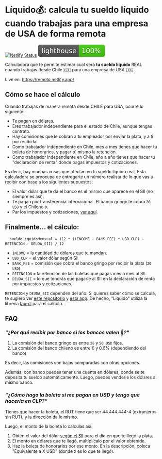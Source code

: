 # Líquido💰: calcula tu sueldo líquido cuando trabajas para una empresa de USA de forma remota

[![Netlify Status](https://api.netlify.com/api/v1/badges/7abbb2de-b167-45ae-8d03-1db8591278ce/deploy-status)](https://app.netlify.com/sites/remoto/deploys)
[![Lighthouse](lighthouse.svg)](https://github.com/muZk/liquido)

Calculadora que te permite estimar cual será **tu sueldo líquido** REAL cuando trabajas desde Chile 🇨🇱 para una empresa de USA 🇺🇸.

Live en: https://remoto.netlify.app/

## Cómo se hace el cálculo

Cuando trabajas de manera remota desde CHILE para USA, ocurre lo siguiente:

- Te pagan en dólares.
- Eres trabajador independiente para el estado de Chile, aunque tengas contrato.
- Hay comisiones que le cobran a tu empleador por enviar la plata, y a ti por recibirla.
- Como trabajador independiente en Chile, mes a mes tienes que hacer tu boleta de honorarios, y pagar tú mismo la retención.
- Como trabajador independiente en Chile, año a año tienes que hacer tu "declaración de renta" donde pagas impuestos y cotizaciones.

Es decir, hay muchas cosas que afectan en tu sueldo líquido real. Esta calculadora se preocupa de entregarte un número realista de lo que vas a recibir con base a los siguientes supuestos:

- El valor dólar que te da el banco es el mismo que aparece en el SII (no siempre es así).
- Te pagan por transferencia internacional. El banco gringo te cobra `20 USD` y el Chileno `0`.
- Par los impuestos y cotizaciones, [ver aquí](https://github.com/muZk/impuestos#supuestos-para-el-c%C3%A1lculo).

## Finalmente... el cálculo:

```
  sueldoLiquidoMensual = (12 * ((INCOME - BANK_FEE) * USD_CLP) - RETENCION - DEUDA_SII) / 12
```

- `INCOME` = la cantidad de dólares que te mandan.
- `USD_CLP` = el valor dólar según SII
- `BANK_FEE` = comisión que cobra el banco gringo por recibir la plata (`20 USD`)
- `RETENCION` = la retención de las boletas que pagas mes a mes al SII.
- `DEUDA_SII` = lo que tendrás que pagarle al SII en la declaración de renta por impuestos y cotizaciones.

`RETENCION` y `DEUDA_SII` dependen del año. Si quieres saber cómo se calcula, te sugiero ver [este repositorio](https://github.com/muZk/impuestos) y [esta app](https://impuestos.netlify.app/). De hecho, "Liquido" utiliza la librería [tax-cl](https://github.com/muZk/tax-cl) para el cálculo.

## FAQ

### **_"¿Por qué recibir por banco si los bancos valen 💩?"_**

1. La comisión del banco gringo es entre `20` y `50 USD` fijos.
2. La comisión del banco chileno es entre 0 y 0.6% (dependiendo del banco).

Es decir, las comisiones son bajas comparadas con otras opciones.

Además, con banco puedes tener una cuenta en dólares, donde se te deposita tu sueldo automáticamente. Luego, puedes venderle los dólares al mismo banco.

### **_"¿Cómo hago la boleta si me pagan en USD y tengo que hacerla en CLP?"_**

Tienes que hacer la boleta, el RUT tiene que ser 44.444.444-4 (extranjeros sin RUT), y la dirección da lo mismo.

Luego, el monto de la boleta lo calculas así:

1. Obtén el valor del dólar [según el SII](https://www.sii.cl/valores_y_fechas/dolar/dolar2021.htm) para el día en que te llegó la plata.
2. El monto en dólares que te llegó, multiplícalo por el valor obtenido.
3. Haz la boleta de honorarios por ese monto. En la descripción, coloca "Equivalente a X USD" (donde `X` es lo que te llegó).
